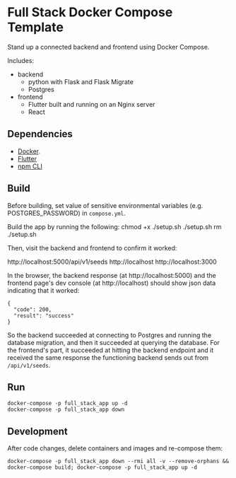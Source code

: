 # Full Stack Docker Compose Template
Stand up a connected backend and frontend using Docker Compose.

Includes:

- backend
    - python with Flask and Flask Migrate 
    - Postgres
- frontend
    - Flutter built and running on an Nginx server
    - React

## Dependencies
- [Docker](https://docs.docker.com/desktop/setup/install/mac-install/).
- [Flutter](https://docs.flutter.dev/get-started/install)
- [npm CLI](https://github.com/npm/cli)

## Build
Before building, set value of sensitive environmental variables (e.g. POSTGRES_PASSWORD) in `compose.yml`.

Build the app by running the following:
    chmod +x ./setup.sh
    ./setup.sh
    rm ./setup.sh

Then, visit the backend and frontend to confirm it worked:

http://localhost:5000/api/v1/seeds 
http://localhost
http://localhost:3000

In the browser, the backend response (at http://localhost:5000) and the frontend page's dev console (at http://localhost) should show json data indicating that it worked:


    {
      "code": 200,
      "result": "success"
    }


So the backend succeeded at connecting to Postgres and running the database migration, and then it succeeded at querying the database. For the frontend's part, it succeeded at hitting the backend endpoint and it received the same response the functioning backend sends out from `/api/v1/seeds`.

## Run

    docker-compose -p full_stack_app up -d
    docker-compose -p full_stack_app down

## Development

After code changes, delete containers and images and re-compose them:

    docker-compose -p full_stack_app down --rmi all -v --remove-orphans && docker-compose build; docker-compose -p full_stack_app up -d
